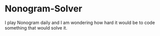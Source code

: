 # Nonogram-Solver
I play Nonogram daily and I am wondering how hard it would be to code something that would solve it. 
